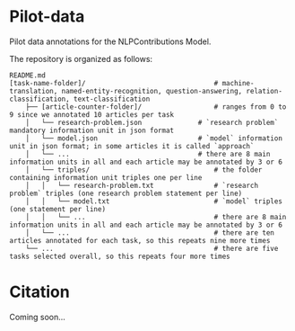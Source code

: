 
# Pilot-data
Pilot data annotations for the NLPContributions Model.

The repository is organized as follows:

    README.md                            
    [task-name-folder]/                                # machine-translation, named-entity-recognition, question-answering, relation-classification, text-classification
        ├── [article-counter-folder]/                  # ranges from 0 to 9 since we annotated 10 articles per task
        │   └── research-problem.json              # `research problem` mandatory information unit in json format
        │   └── model.json                         # `model` information unit in json format; in some articles it is called `approach`
        │   └── ...                                # there are 8 main information units in all and each article may be annotated by 3 or 6
        │   └── triples/                               # the folder containing information unit triples one per line
        │   │   └── research-problem.txt               # `research problem` triples (one research problem statement per line)
        │   │   └── model.txt                          # `model` triples (one statement per line)
        │   │   └── ...                                # there are 8 main information units in all and each article may be annotated by 3 or 6
        │   └── ...                                    # there are ten articles annotated for each task, so this repeats nine more times
        └── ...                                        # there are five tasks selected overall, so this repeats four more times

# Citation
Coming soon...
